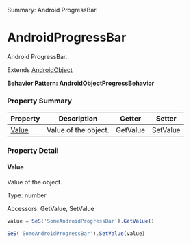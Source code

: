 Summary: Android ProgressBar.

# AndroidProgressBar

Android ProgressBar.
 
Extends [AndroidObject](AndroidObject.md)





**Behavior Pattern: AndroidObjectProgressBehavior**


<!-- ============================== property summary ========================== -->



### Property Summary
| **Property** | **Description** | **Getter** | **Setter** |
| ------------ | --------------- | ---------- | ---------- |
| [Value](#value) | Value of the object. | GetValue | SetValue |



<!-- ============================== action summary ========================== -->

<!-- ============================== property detail ========================== -->

### Property Detail

<a name="Value"></a>
#### Value

Value of the object.



Type: number


Accessors: GetValue, SetValue

```javascript
value = SeS('SomeAndroidProgressBar').GetValue()

SeS('SomeAndroidProgressBar').SetValue(value)
```




<!-- ============================== action detail ========================== -->
  

